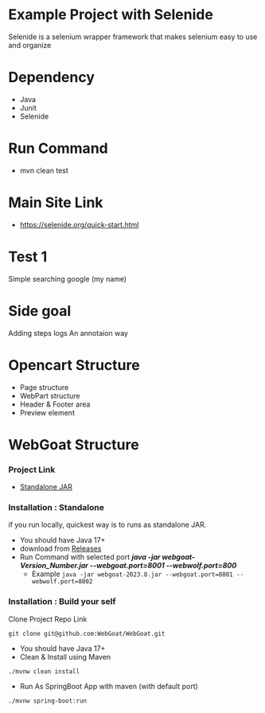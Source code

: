# Example Project with Selenide
Selenide is a selenium wrapper framework that makes selenium easy to use and organize

# Dependency 
- Java 
- Junit
- Selenide

# Run Command 
- mvn clean test 


# Main Site Link  

- https://selenide.org/quick-start.html

# Test 1 
Simple searching google (my name)

# Side goal

Adding steps logs 
An annotaion way 

# Opencart Structure
- Page structure
- WebPart structure
- Header & Footer area
- Preview element

# WebGoat Structure 

### Project Link 
- [Standalone JAR](https://github.com/WebGoat/WebGoat/releases)

### Installation : Standalone 

if you run locally, quickest way is to runs as standalone JAR. 
- You should have Java 17+ 
- download from [Releases](https://github.com/WebGoat/WebGoat/releases) 
- Run Command with selected port ***java -jar webgoat-Version_Number.jar --webgoat.port=8001 --webwolf.port=800***
  - Example ```java -jar webgoat-2023.8.jar --webgoat.port=8001 --webwolf.port=8002```
  
### Installation : Build your self 
Clone Project Repo Link 

```shell
git clone git@github.com:WebGoat/WebGoat.git
```

- You should have Java 17+
- Clean & Install using Maven 
```shell
./mvnw clean install
``` 
- Run As SpringBoot App with maven (with default port)
```shell
./mvnw spring-boot:run
```